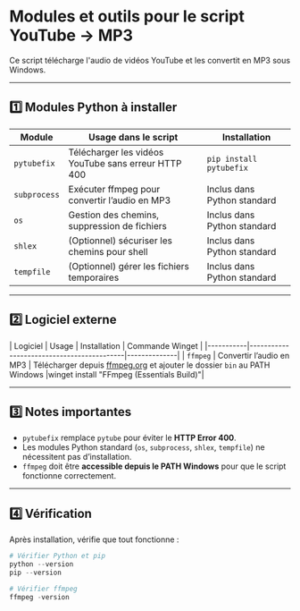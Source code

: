 # Modules et outils pour le script YouTube → MP3

Ce script télécharge l'audio de vidéos YouTube et les convertit en MP3 sous Windows.

---

## 1️⃣ Modules Python à installer

| Module      | Usage dans le script                                     | Installation |
|------------|---------------------------------------------------------|--------------|
| `pytubefix` | Télécharger les vidéos YouTube sans erreur HTTP 400     | `pip install pytubefix` |
| `subprocess` | Exécuter ffmpeg pour convertir l’audio en MP3         | Inclus dans Python standard |
| `os`        | Gestion des chemins, suppression de fichiers          | Inclus dans Python standard |
| `shlex`     | (Optionnel) sécuriser les chemins pour shell          | Inclus dans Python standard |
| `tempfile`  | (Optionnel) gérer les fichiers temporaires           | Inclus dans Python standard |

---

## 2️⃣ Logiciel externe

| Logiciel   | Usage                                      | Installation | Commande Winget |
|-----------|-------------------------------------------|--------------|
| `ffmpeg`  | Convertir l’audio en MP3                  | Télécharger depuis [ffmpeg.org](https://ffmpeg.org/download.html) et ajouter le dossier `bin` au PATH Windows |winget install "FFmpeg (Essentials Build)"|

---

## 3️⃣ Notes importantes

- `pytubefix` remplace `pytube` pour éviter le **HTTP Error 400**.  
- Les modules Python standard (`os`, `subprocess`, `shlex`, `tempfile`) ne nécessitent pas d’installation.  
- `ffmpeg` doit être **accessible depuis le PATH Windows** pour que le script fonctionne correctement.  

---

## 4️⃣ Vérification

Après installation, vérifie que tout fonctionne :

```powershell
# Vérifier Python et pip
python --version
pip --version

# Vérifier ffmpeg
ffmpeg -version
